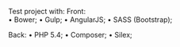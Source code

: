 Test project with:
Front:  
 • Bower;
 • Gulp;
 • AngularJS;
 • SASS (Bootstrap);
<p>Back:
 • PHP 5.4;
 • Composer;
 • Silex;
</p>
